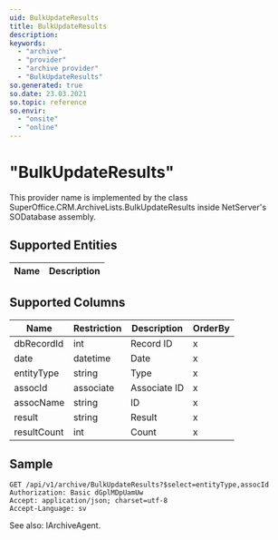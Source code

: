 ```yaml
---
uid: BulkUpdateResults
title: BulkUpdateResults
description: 
keywords:
  - "archive"
  - "provider"
  - "archive provider"
  - "BulkUpdateResults"
so.generated: true
so.date: 23.03.2021
so.topic: reference
so.envir:
  - "onsite"
  - "online"
---
```


# "BulkUpdateResults"

This provider name is implemented by the class <see cref="T:SuperOffice.CRM.ArchiveLists.BulkUpdateResults">SuperOffice.CRM.ArchiveLists.BulkUpdateResults</see> inside NetServer's SODatabase assembly.

## Supported Entities
| Name | Description |
| ---- | ----- |

## Supported Columns
| Name | Restriction | Description | OrderBy
| ---- | ----- | ------- | ------ |
|dbRecordId|int|Record ID| x |
|date|datetime|Date| x |
|entityType|string|Type| x |
|assocId|associate|Associate ID| x |
|assocName|string|ID| x |
|result|string|Result| x |
|resultCount|int|Count| x |

## Sample

```http!
GET /api/v1/archive/BulkUpdateResults?$select=entityType,assocId
Authorization: Basic dGplMDpUamUw
Accept: application/json; charset=utf-8
Accept-Language: sv

```



See also: <see cref="T:SuperOffice.CRM.Services.IArchiveAgent">IArchiveAgent</see>.</p>

